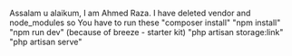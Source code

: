 Assalam u alaikum,
I am Ahmed Raza.
I have deleted vendor and node_modules so You have to run these
"composer install"
"npm install"
"npm run dev"  (because of breeze - starter kit)
"php artisan storage:link"
"php artisan serve"